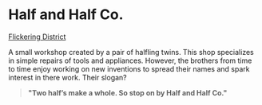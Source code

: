# Half and Half Co.
[Flickering District](Flickering%20District%20Overview.md)

A small workshop created by a pair of halfling twins. This shop specializes in simple repairs of tools and appliances. However, the brothers from time to time enjoy working on new inventions to spread their names and spark interest in there work. Their slogan?

> **"Two half’s make a whole. So stop on by Half and Half Co."**